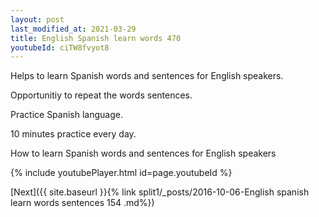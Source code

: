 ```yaml
---
layout: post
last_modified_at: 2021-03-29
title: English Spanish learn words 470 
youtubeId: ciTW8fvyot8
---
```

 
 
Helps to learn Spanish words and sentences for English speakers.

Opportunitiy to repeat the words sentences. 

Practice Spanish language. 
 
10 minutes practice every day. 
 
How to learn Spanish words and sentences for English speakers 
 
{% include youtubePlayer.html id=page.youtubeId %}
 
 
[Next]({{ site.baseurl }}{% link  split1/_posts/2016-10-06-English spanish learn words sentences 154 .md%})
 
